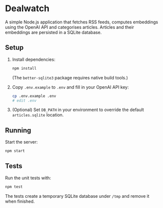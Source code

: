 # Dealwatch

A simple Node.js application that fetches RSS feeds, computes embeddings using the OpenAI API and categorises articles. Articles and their embeddings are persisted in a SQLite database.

## Setup

1. Install dependencies:
   ```bash
   npm install
   ```
   (The `better-sqlite3` package requires native build tools.)

2. Copy `.env.example` to `.env` and fill in your OpenAI API key:
   ```bash
   cp .env.example .env
   # edit .env
   ```

3. (Optional) Set `DB_PATH` in your environment to override the default `articles.sqlite` location.

## Running

Start the server:

```bash
npm start
```

## Tests

Run the unit tests with:

```bash
npm test
```

The tests create a temporary SQLite database under `/tmp` and remove it when finished.
